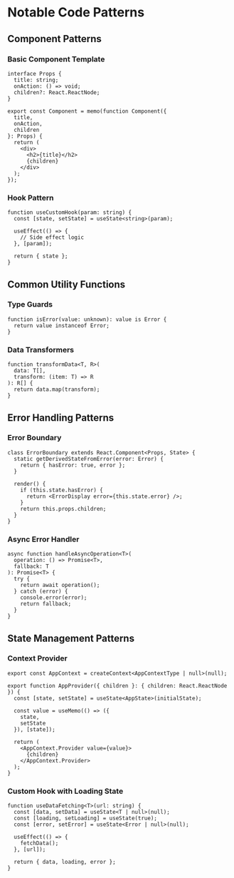 # Notable Code Patterns

## Component Patterns

### Basic Component Template
```tsx
interface Props {
  title: string;
  onAction: () => void;
  children?: React.ReactNode;
}

export const Component = memo(function Component({ 
  title,
  onAction,
  children 
}: Props) {
  return (
    <div>
      <h2>{title}</h2>
      {children}
    </div>
  );
});
```

### Hook Pattern
```tsx
function useCustomHook(param: string) {
  const [state, setState] = useState<string>(param);
  
  useEffect(() => {
    // Side effect logic
  }, [param]);
  
  return { state };
}
```

## Common Utility Functions

### Type Guards
```tsx
function isError(value: unknown): value is Error {
  return value instanceof Error;
}
```

### Data Transformers
```tsx
function transformData<T, R>(
  data: T[],
  transform: (item: T) => R
): R[] {
  return data.map(transform);
}
```

## Error Handling Patterns

### Error Boundary
```tsx
class ErrorBoundary extends React.Component<Props, State> {
  static getDerivedStateFromError(error: Error) {
    return { hasError: true, error };
  }

  render() {
    if (this.state.hasError) {
      return <ErrorDisplay error={this.state.error} />;
    }
    return this.props.children;
  }
}
```

### Async Error Handler
```tsx
async function handleAsyncOperation<T>(
  operation: () => Promise<T>,
  fallback: T
): Promise<T> {
  try {
    return await operation();
  } catch (error) {
    console.error(error);
    return fallback;
  }
}
```

## State Management Patterns

### Context Provider
```tsx
export const AppContext = createContext<AppContextType | null>(null);

export function AppProvider({ children }: { children: React.ReactNode }) {
  const [state, setState] = useState<AppState>(initialState);
  
  const value = useMemo(() => ({
    state,
    setState
  }), [state]);
  
  return (
    <AppContext.Provider value={value}>
      {children}
    </AppContext.Provider>
  );
}
```

### Custom Hook with Loading State
```tsx
function useDataFetching<T>(url: string) {
  const [data, setData] = useState<T | null>(null);
  const [loading, setLoading] = useState(true);
  const [error, setError] = useState<Error | null>(null);

  useEffect(() => {
    fetchData();
  }, [url]);

  return { data, loading, error };
}
```
